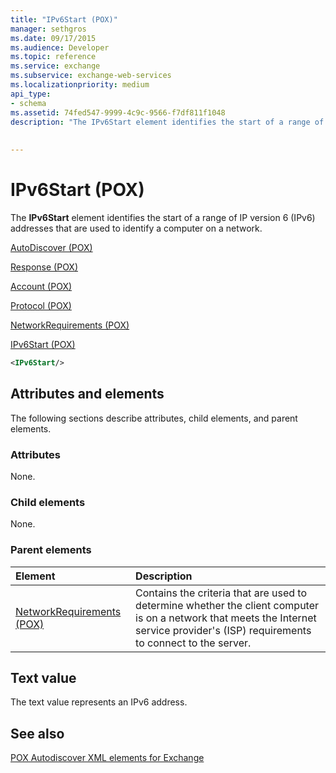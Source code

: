 ```yaml
---
title: "IPv6Start (POX)"
manager: sethgros
ms.date: 09/17/2015
ms.audience: Developer
ms.topic: reference
ms.service: exchange
ms.subservice: exchange-web-services
ms.localizationpriority: medium
api_type:
- schema
ms.assetid: 74fed547-9999-4c9c-9566-f7df811f1048
description: "The IPv6Start element identifies the start of a range of IP version 6 (IPv6) addresses that are used to identify a computer on a network."
 
 
---
```


# IPv6Start (POX)

The **IPv6Start** element identifies the start of a range of IP version 6 (IPv6) addresses that are used to identify a computer on a network. 
  
[AutoDiscover (POX)](autodiscover-pox.md)
  
[Response (POX)](response-pox.md)
  
[Account (POX)](account-pox.md)
  
[Protocol (POX)](protocol-pox.md)
  
[NetworkRequirements (POX)](networkrequirements-pox.md)
  
[IPv6Start (POX)](ipv6start-pox.md)
  
```xml
<IPv6Start/>
```

## Attributes and elements

The following sections describe attributes, child elements, and parent elements.
  
### Attributes

None.
  
### Child elements

None.
  
### Parent elements

|**Element**|**Description**|
|:-----|:-----|
|[NetworkRequirements (POX)](networkrequirements-pox.md) <br/> |Contains the criteria that are used to determine whether the client computer is on a network that meets the Internet service provider's (ISP) requirements to connect to the server.  <br/> |
   
## Text value

The text value represents an IPv6 address.
  
## See also



[POX Autodiscover XML elements for Exchange](pox-autodiscover-xml-elements-for-exchange.md)

